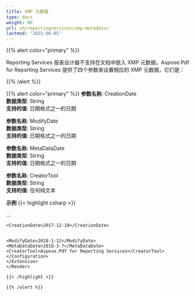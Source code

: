 ```yaml
---
title: XMP 元数据
type: docs
weight: 80
url: zh/reportingservices/xmp-metadata/
lastmod: "2021-06-05"
---
```


{{% alert color="primary" %}}

Reporting Services 报表设计器不支持在文档中嵌入 XMP 元数据。Aspose.Pdf for Reporting Services 提供了四个参数来设置相应的 XMP 元数据，它们是：

{{% /alert %}}

{{% alert color="primary" %}}
**参数名称**: CreationDate  
**数据类型**: String  
**支持的值**: 日期格式之一的日期

**参数名称**: ModifyDate  
**数据类型**: String  
**支持的值**: 日期格式之一的日期

**参数名称**: MetaDataDate  
**数据类型**: String  
**支持的值**: 日期格式之一的日期

**参数名称**: CreatorTool  
**数据类型**: String  
**支持的值**: 任何纯文本  

**示例**
{{< highlight csharp >}}

<Render>
…
    <Extension Name="APPDF" Type="Aspose.Pdf.ReportingServices.Renderer, Aspose.Pdf.ReportingServices">
    <Configuration>

    <CreationDate>2017-12-10</CreationDate>
```

<ModifyDate>2018-1-12</ModifyDate>
<MetaDataDate>2018-3-7</MetaDataDate>
<CreatorTool>Aspose.Pdf for Reporting Services</CreatorTool>
</Configuration>
</Extension>
</Render>

{{< /highlight >}}

{{% /alert %}}
```